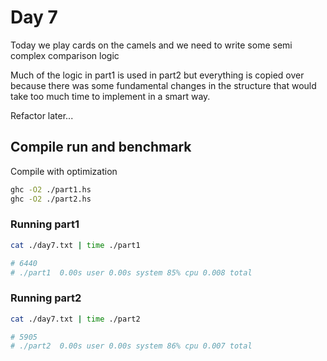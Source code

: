 # Day 7

Today we play cards on the camels and we need to write some semi complex comparison logic

Much of the logic in part1 is used in part2 but everything is copied over because there was some fundamental changes in the structure that would take too much time to implement in a smart way.

Refactor later...


## Compile run and benchmark

Compile with optimization

```sh
ghc -O2 ./part1.hs
ghc -O2 ./part2.hs
```

### Running part1 

```sh
cat ./day7.txt | time ./part1
```

```sh
# 6440
# ./part1  0.00s user 0.00s system 85% cpu 0.008 total
```

### Running part2 

```sh
cat ./day7.txt | time ./part2
```

```sh
# 5905
# ./part2  0.00s user 0.00s system 86% cpu 0.007 total
```
